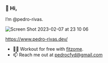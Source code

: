 ### 👋 Hi,
I’m @pedro-rivas.

![Screen Shot 2023-02-07 at 23 10 06](https://user-images.githubusercontent.com/68823441/217439873-4e7a691d-5a22-47d1-89a3-52bd734d8eaf.png)

https://www.pedro-rivas.dev/

- 🏋🏻 Workout for free with [fitzome](https://github.com/pedro-rivas/fitzome/tree/dev).
- 📫 Reach me out at pedrocfyd@gmail.com
